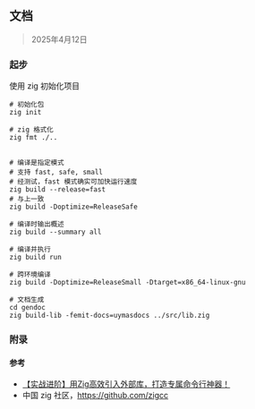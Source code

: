 ## 文档

> 2025年4月12日









### 起步

使用 zig 初始化项目

```shell
# 初始化包
zig init

# zig 格式化
zig fmt ./..


# 编译是指定模式
# 支持 fast, safe, small
# 经测试，fast 模式确实可加快运行速度
zig build --release=fast
# 与上一致
zig build -Doptimize=ReleaseSafe

# 编译时输出概述
zig build --summary all

# 编译并执行
zig build run

# 跨环境编译
zig build -Doptimize=ReleaseSmall -Dtarget=x86_64-linux-gnu

# 文档生成
cd gendoc
zig build-lib -femit-docs=uymasdocs ../src/lib.zig
```











### 附录

#### 参考

- [【实战进阶】用Zig高效引入外部库，打造专属命令行神器！](https://blog.csdn.net/xiaodeshi/article/details/139704110)
- 中国 zig 社区，https://github.com/zigcc
